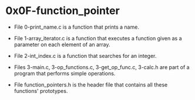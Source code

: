 # 0x0F-function_pointer

- File 0-print_name.c is a function that prints a name.

- File 1-array_iterator.c is a function that executes a function given as a parameter on each element of an array.

- File 2-int_index.c is a function that searches for an integer.

- Files 3-main.c, 3-op_functions.c, 3-get_op_func.c, 3-calc.h are part of a program that performs simple operations.

- File function_pointers.h is the header file that contains all these functions' prototypes.
